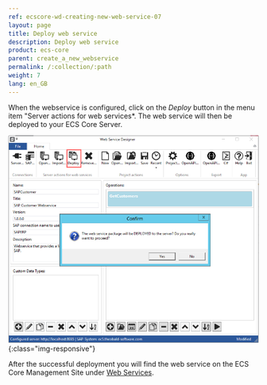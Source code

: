 ```yaml
---
ref: ecscore-wd-creating-new-web-service-07
layout: page
title: Deploy web service
description: Deploy web service
product: ecs-core
parent: create_a_new_webservice
permalink: /:collection/:path
weight: 7
lang: en_GB
---
```


When the webservice is configured, click on the *Deploy* button in the menu item "Server actions for web services*. The web service will then be deployed to your ECS Core Server.

![WSD-Deploy2](/img/content/ecscore-wsd_28.png){:class="img-responsive"}

After the successful deployment you will find the web service on the ECS Core Management Site under [Web Services](../../ecscore-administration/webservices).